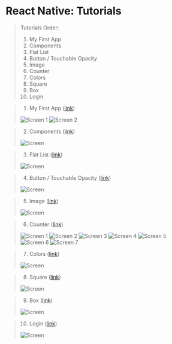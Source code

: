 # React Native: Tutorials
> Tutorials Order:
> 01. My First App
> 02. Components
> 03. Flat List
> 04. Button / Touchable Opacity
> 05. Image
> 06. Counter
> 07. Colors
> 08. Square
> 09. Box
> 10. Login

> 01) My First App ([link](https://docs.google.com/document/d/1zEoQoI7JFDOi0rgrq7XMID2Cy04cx2KUadD0qY-bxjY/edit?usp=sharing))
>
> ![Screen 1](https://github.com/iamnadhu/react-native/blob/master/screenshot/01.png)
> ![Screen 2](https://github.com/iamnadhu/react-native/blob/master/screenshot/02.png)


> 02) Components ([link](https://docs.google.com/document/d/1RVv6-t5au94pcMAjYFG4JJkWsl55hIhwsOMoVxOkxFQ/edit?usp=sharing))
>
> ![Screen](https://github.com/iamnadhu/react-native/blob/master/screenshot/03.png)


> 03) Flat List ([link](https://docs.google.com/document/d/1q6vRDsWSYGQNhmMxv921snqlXxcUn4wAJndvErOzw6g/edit?usp=sharing))
>
> ![Screen](https://github.com/iamnadhu/react-native/blob/master/screenshot/04.png)


> 04) Button / Touchable Opacity ([link](https://docs.google.com/document/d/1G1QsJmry7RXSPfJTEglUloxy_S2r7SyIki2MbiHD2HY/edit?usp=sharing))
>
> ![Screen](https://github.com/iamnadhu/react-native/blob/master/screenshot/05.png)


> 05) Image ([link](https://docs.google.com/document/d/1_XM27aP2rpEUO94Rc9MDhU19luP4q-63ngep8Feyrxw/edit?usp=sharing))
>
> ![Screen](https://github.com/iamnadhu/react-native/blob/master/screenshot/06.png)


> 06) Counter ([link](https://docs.google.com/document/d/12GUUL-mP6ShVzX3U1W2vvxmKCjlC63PqtdkxI10GsbE/edit?usp=sharing))
>
> ![Screen 1](https://github.com/iamnadhu/react-native/blob/master/screenshot/07.png)
> ![Screen 2](https://github.com/iamnadhu/react-native/blob/master/screenshot/08.png)
> ![Screen 3](https://github.com/iamnadhu/react-native/blob/master/screenshot/09.png)
> ![Screen 4](https://github.com/iamnadhu/react-native/blob/master/screenshot/10.png)
> ![Screen 5](https://github.com/iamnadhu/react-native/blob/master/screenshot/11.png)
> ![Screen 6](https://github.com/iamnadhu/react-native/blob/master/screenshot/12.png)
> ![Screen 7](https://github.com/iamnadhu/react-native/blob/master/screenshot/13.png)


> 07) Colors ([link](https://docs.google.com/document/d/1q6vRDsWSYGQNhmMxv921snqlXxcUn4wAJndvErOzw6g/edit?usp=sharing))
>
> ![Screen](https://github.com/iamnadhu/react-native/blob/master/screenshot/4.png)


> 08) Square ([link](https://docs.google.com/document/d/1q6vRDsWSYGQNhmMxv921snqlXxcUn4wAJndvErOzw6g/edit?usp=sharing))
>
> ![Screen](https://github.com/iamnadhu/react-native/blob/master/screenshot/4.png)


> 09) Box ([link](https://docs.google.com/document/d/1q6vRDsWSYGQNhmMxv921snqlXxcUn4wAJndvErOzw6g/edit?usp=sharing))
>
> ![Screen](https://github.com/iamnadhu/react-native/blob/master/screenshot/4.png)


> 10) Login ([link](https://docs.google.com/document/d/1q6vRDsWSYGQNhmMxv921snqlXxcUn4wAJndvErOzw6g/edit?usp=sharing))
>
> ![Screen](https://github.com/iamnadhu/react-native/blob/master/screenshot/4.png)
